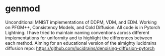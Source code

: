 # genmod
Unconditional MNIST implementations of DDPM, VDM, and EDM. Working on PFGM++, Consistency Models, and Cold Diffusion. All code is in Pytorch Lightning.
I have tried to maintain naming conventions across different implementations for uniformity and to highlight the differences between each method.
Aiming for an educational version of the almighty lucidrains diffusion repo: https://github.com/lucidrains/denoising-diffusion-pytorch
